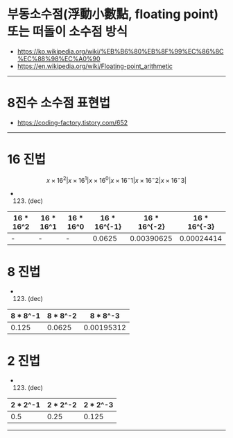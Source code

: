 # 부동소수점(浮動小數點, floating point) 또는 떠돌이 소수점 방식

- https://ko.wikipedia.org/wiki/%EB%B6%80%EB%8F%99%EC%86%8C%EC%88%98%EC%A0%90
- https://en.wikipedia.org/wiki/Floating-point_arithmetic

<hr />

# 8진수 소수점 표현법
- https://coding-factory.tistory.com/652

<hr />

# 16 진법

$$ x\times 16^2 | x\times 16^1 | x\times 16^0 | x\times 16^-1| x\times 16^-2| x\times 16^-3| $$
- 123. (dec)

|16 * 16^2|16 * 16^1|16 * 16^0|16 * 16^{-1}|16 * 16^{-2}|16 * 16^{-3}|
|-|-|-|-|-|-|
|-|-|-|0.0625|0.00390625|0.00024414|


# 8 진법

- 123. (dec)

|8 * 8^-1|8 * 8^-2|8 * 8^-3|
|-|-|-|
|0.125|0.0625|0.00195312|


# 2 진법

- 123. (dec)

|2 * 2^-1|2 * 2^-2|2 * 2^-3|
|-|-|-|
|0.5|0.25|0.125|


<hr />
